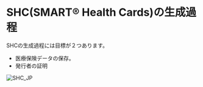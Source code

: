 # SHC(SMART® Health Cards)の生成過程

SHCの生成過程には目標が２つあります。
- 医療保険データの保存。
- 発行者の証明

![SHC_JP](https://user-images.githubusercontent.com/2448586/191780953-6958b29a-d90f-4447-ba26-83575c393d59.png)
